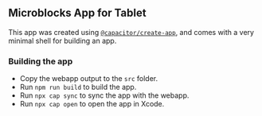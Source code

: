 ## Microblocks App for Tablet

This app was created using [`@capacitor/create-app`](https://github.com/ionic-team/create-capacitor-app),
and comes with a very minimal shell for building an app.

### Building the app

- Copy the webapp output to the `src` folder.
- Run `npm run build` to build the app.
- Run `npx cap sync` to sync the app with the webapp.
- Run `npx cap open` to open the app in Xcode.
